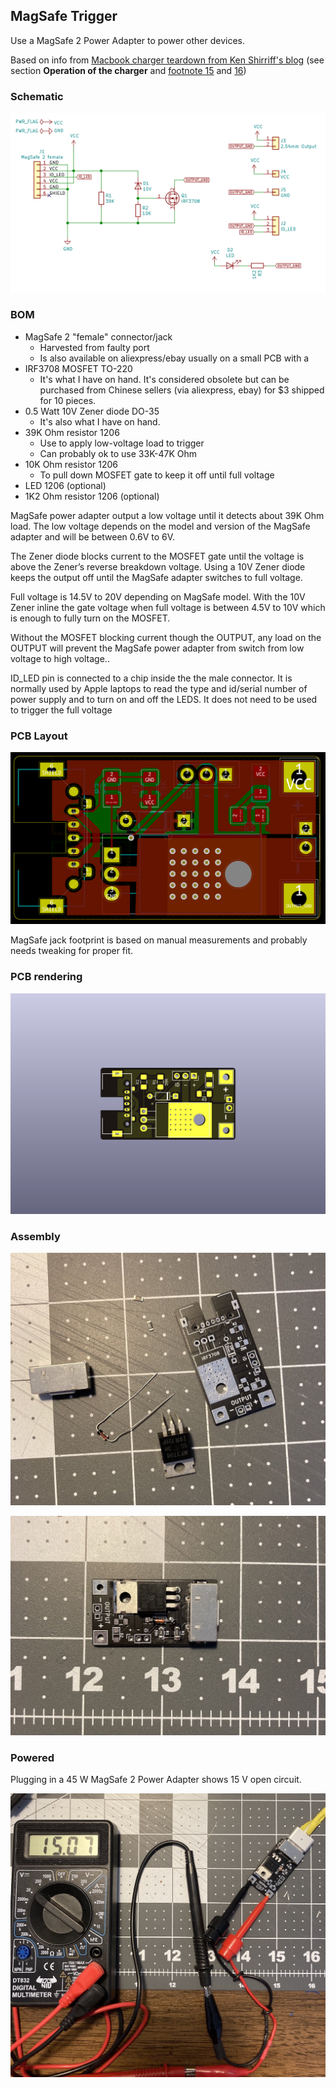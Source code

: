 ## MagSafe Trigger

Use a MagSafe 2 Power Adapter to power other devices.

Based on info from [Macbook charger teardown from Ken Shirriff's blog](http://www.righto.com/2015/11/macbook-charger-teardown-surprising.html) (see section **Operation of the charger** and [footnote 15](http://www.righto.com/2015/11/macbook-charger-teardown-surprising.html#ref15) and [16](http://www.righto.com/2015/11/macbook-charger-teardown-surprising.html#ref16))

### Schematic

![schematic-fs8](images/schematic-fs8.png)

### BOM

- MagSafe 2 "female" connector/jack
  - Harvested from faulty port
  - Is also available on aliexpress/ebay usually on a small PCB with a 
- IRF3708 MOSFET TO-220
  - It's what I have on hand. It's considered obsolete but can be purchased from Chinese sellers (via aliexpress, ebay) for $3 shipped for 10 pieces.
- 0.5 Watt 10V Zener diode DO-35
  - It's also what I have on hand.
- 39K Ohm resistor 1206
  - Use to apply low-voltage load to trigger
  - Can probably ok to use 33K-47K Ohm
- 10K Ohm resistor 1206
  - To pull down MOSFET gate to keep it off until full voltage
- LED 1206 (optional)
- 1K2 Ohm resistor 1206 (optional)

MagSafe power adapter output a low voltage until it detects about 39K Ohm load. The low voltage depends on the model and version of the MagSafe adapter and will be between 0.6V to 6V.

The Zener diode blocks current to the MOSFET gate until the voltage is above the Zener’s reverse breakdown voltage. Using a 10V Zener diode keeps the output off until the MagSafe adapter switches to full voltage.

Full voltage is 14.5V to 20V depending on MagSafe model. With the 10V Zener inline the gate voltage when full voltage is between 4.5V to 10V which is enough to fully turn on the MOSFET.

Without the MOSFET blocking current though the OUTPUT,  any load on the OUTPUT will prevent the MagSafe power adapter from switch from low voltage to high voltage..

ID_LED pin is connected to a chip inside the the male connector. It is normally used by Apple laptops to read the type and id/serial number of power supply and to turn on and off the LEDS. It does not need to be used to trigger the full voltage

### PCB Layout

![pcb-fs8](images/pcb-fs8.png)

MagSafe jack footprint is based on manual measurements and probably needs tweaking for proper fit. 

### PCB rendering

![pcb-render-fs8](images/pcb-render-fs8.png)

### Assembly

![assembly-1-parts](images/assembly-1-parts.jpg)

![assembly-2-assembled](images/assembly-2-assembled.jpg)

### Powered

Plugging in a 45 W MagSafe 2 Power Adapter shows 15 V open circuit.

![powered](images/powered.jpg)
